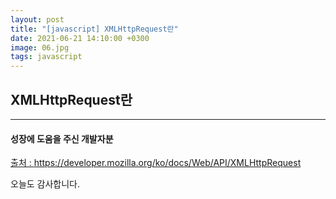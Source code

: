 ```yaml
---
layout: post
title: "[javascript] XMLHttpRequest란"
date: 2021-06-21 14:10:00 +0300
image: 06.jpg
tags: javascript
---
```


## XMLHttpRequest란

---

#### 성장에 도움을 주신 개발자분

[출처 : ](https://developer.mozilla.org/ko/docs/Web/API/XMLHttpRequest) https://developer.mozilla.org/ko/docs/Web/API/XMLHttpRequest  

오늘도 감사합니다.
